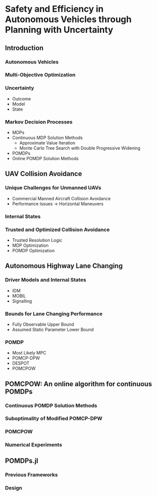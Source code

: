 # Safety and Efficiency in Autonomous Vehicles through Planning with Uncertainty

## Introduction

### Autonomous Vehicles
### Multi-Objective Optimization
### Uncertainty
- Outcome
- Model
- State
### Markov Decision Processes
- MDPs
- Continuous MDP Solution Methods
    - Approximate Value Iteration
    - Monte Carlo Tree Search with Double Progressive Widening
- POMDPs
- Online POMDP Solution Methods

## UAV Collision Avoidance

### Unique Challenges for Unmanned UAVs
- Commercial Manned Aircraft Collision Avoidance
- Performance Issues -> Horizontal Maneuvers
### Internal States
### Trusted and Optimized Collision Avoidance
- Trusted Resolution Logic
- MDP Optimization
- POMDP Optimization

## Autonomous Highway Lane Changing

### Driver Models and Internal States
- IDM
- MOBIL
- Signalling
### Bounds for Lane Changing Performance
- Fully Observable Upper Bound
- Assumed Static Parameter Lower Bound
### POMDP
- Most Likely MPC
- POMCP-DPW
- DESPOT
- POMCPOW

## POMCPOW: An online algorithm for continuous POMDPs

### Continuous POMDP Solution Methods
### Suboptimality of Modified POMCP-DPW
### POMCPOW
### Numerical Experiments

## POMDPs.jl

### Previous Frameworks
### Design
